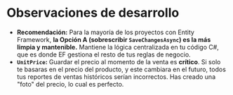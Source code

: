# Observaciones de desarrollo

- **Recomendación:** Para la mayoría de los proyectos con Entity Framework, **la Opción A (sobrescribir `SaveChangesAsync`) es la más limpia y mantenible.** Mantiene la lógica centralizada en tu código C#, que es donde EF gestiona el resto de tus reglas de negocio.
- **`UnitPrice`:** Guardar el precio al momento de la venta es **crítico**. Si solo te basaras en el precio del producto, y este cambiara en el futuro, todos tus reportes de ventas históricos serían incorrectos. Has creado una "foto" del precio, lo cual es perfecto.